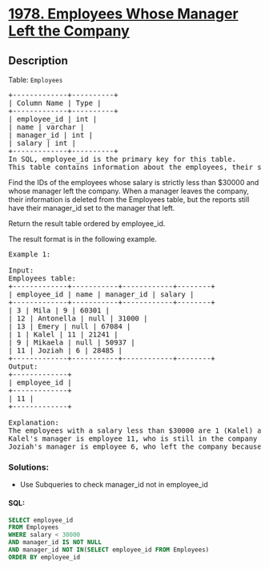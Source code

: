 # [1978. Employees Whose Manager Left the Company](https://leetcode.com/problems/employees-whose-manager-left-the-company/)

## Description

<p>Table: <code>Employees</code></p>

<pre>
+-------------+----------+
| Column Name | Type |
+-------------+----------+
| employee_id | int |
| name | varchar |
| manager_id | int |
| salary | int |
+-------------+----------+
In SQL, employee_id is the primary key for this table.
This table contains information about the employees, their salary, and the ID of their manager. Some employees do not have a manager (manager_id is null).
</pre>

Find the IDs of the employees whose salary is strictly less than $30000 and whose manager left the company. When a manager leaves the company, their information is deleted from the Employees table, but the reports still have their manager_id set to the manager that left.

Return the result table ordered by employee_id.

The result format is in the following example.

<pre>
Example 1:

Input:  
Employees table:
+-------------+-----------+------------+--------+
| employee_id | name | manager_id | salary |
+-------------+-----------+------------+--------+
| 3 | Mila | 9 | 60301 |
| 12 | Antonella | null | 31000 |
| 13 | Emery | null | 67084 |
| 1 | Kalel | 11 | 21241 |
| 9 | Mikaela | null | 50937 |
| 11 | Joziah | 6 | 28485 |
+-------------+-----------+------------+--------+
Output:
+-------------+
| employee_id |
+-------------+
| 11 |
+-------------+

Explanation:
The employees with a salary less than $30000 are 1 (Kalel) and 11 (Joziah).
Kalel's manager is employee 11, who is still in the company (Joziah).
Joziah's manager is employee 6, who left the company because there is no row for employee 6 as it was deleted.
</pre>

### Solutions:

- Use Subqueries to check manager_id not in employee_id

#### SQL:

```sql
SELECT employee_id
FROM Employees
WHERE salary < 30000
AND manager_id IS NOT NULL
AND manager_id NOT IN(SELECT employee_id FROM Employees)
ORDER BY employee_id
```
